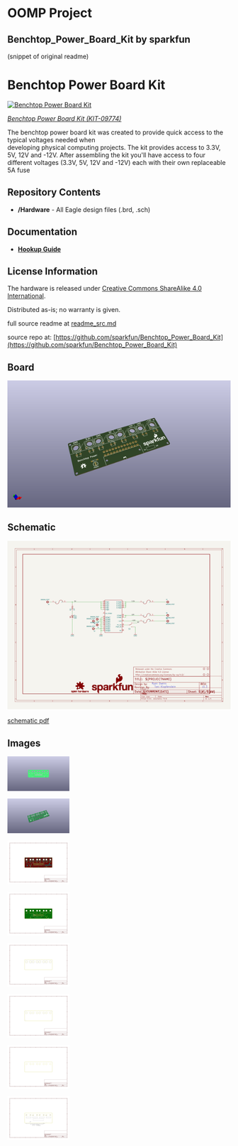 # OOMP Project  
## Benchtop_Power_Board_Kit  by sparkfun  
  
(snippet of original readme)  
  
Benchtop Power Board Kit  
========================  
  
[![Benchtop Power Board Kit](https://cdn.sparkfun.com//assets/parts/3/7/5/6/09774-01.jpg)](https://www.sparkfun.com/products/9774)  
  
[*Benchtop Power Board Kit (KIT-09774)*](https://www.sparkfun.com/products/9774)  
  
The benchtop power board kit was created to provide quick access to the typical voltages needed when   
developing physical computing projects. The kit provides access to 3.3V, 5V, 12V and -12V. After assembling the kit you'll have access to four different voltages (3.3V, 5V, 12V and -12V) each with their own replaceable 5A fuse  
  
  
Repository Contents  
-------------------  
* **/Hardware** - All Eagle design files (.brd, .sch)  
  
Documentation  
-------------------  
* **[Hookup Guide](https://learn.sparkfun.com/tutorials/benchtop-power-board-kit-hookup-guide)**  
  
License Information  
-------------------  
The hardware is released under [Creative Commons ShareAlike 4.0 International](https://creativecommons.org/licenses/by-sa/4.0/).  
  
Distributed as-is; no warranty is given.  
  
  full source readme at [readme_src.md](readme_src.md)  
  
source repo at: [https://github.com/sparkfun/Benchtop_Power_Board_Kit](https://github.com/sparkfun/Benchtop_Power_Board_Kit)  
## Board  
  
[![working_3d.png](working_3d_600.png)](working_3d.png)  
## Schematic  
  
[![working_schematic.png](working_schematic_600.png)](working_schematic.png)  
  
[schematic pdf](working_schematic.pdf)  
## Images  
  
[![working_3D_bottom.png](working_3D_bottom_140.png)](working_3D_bottom.png)  
  
[![working_3D_top.png](working_3D_top_140.png)](working_3D_top.png)  
  
[![working_assembly_page_01.png](working_assembly_page_01_140.png)](working_assembly_page_01.png)  
  
[![working_assembly_page_02.png](working_assembly_page_02_140.png)](working_assembly_page_02.png)  
  
[![working_assembly_page_03.png](working_assembly_page_03_140.png)](working_assembly_page_03.png)  
  
[![working_assembly_page_04.png](working_assembly_page_04_140.png)](working_assembly_page_04.png)  
  
[![working_assembly_page_05.png](working_assembly_page_05_140.png)](working_assembly_page_05.png)  
  
[![working_assembly_page_06.png](working_assembly_page_06_140.png)](working_assembly_page_06.png)  
